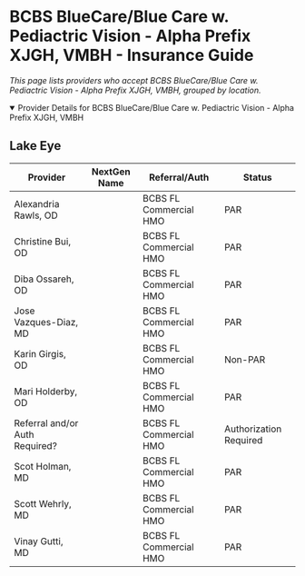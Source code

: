 # BCBS BlueCare/Blue Care w. Pediactric Vision - Alpha Prefix XJGH, VMBH - Insurance Guide

*This page lists providers who accept BCBS BlueCare/Blue Care w. Pediactric Vision - Alpha Prefix XJGH, VMBH, grouped by location.*

<details open><summary>Provider Details for BCBS BlueCare/Blue Care w. Pediactric Vision - Alpha Prefix XJGH, VMBH</summary>

## Lake Eye 

| Provider | NextGen Name | Referral/Auth | Status |
|----------|-------------|--------------|--------|
| Alexandria Rawls, OD |  | BCBS FL Commercial HMO | PAR |
| Christine Bui, OD |  | BCBS FL Commercial HMO | PAR |
| Diba Ossareh, OD |  | BCBS FL Commercial HMO | PAR |
| Jose Vazques-Diaz, MD |  | BCBS FL Commercial HMO | PAR |
| Karin Girgis, OD |  | BCBS FL Commercial HMO | Non-PAR |
| Mari Holderby, OD |  | BCBS FL Commercial HMO | PAR |
| Referral and/or Auth Required? |  | BCBS FL Commercial HMO | Authorization Required |
| Scot Holman, MD |  | BCBS FL Commercial HMO | PAR |
| Scott Wehrly, MD |  | BCBS FL Commercial HMO | PAR |
| Vinay Gutti, MD |  | BCBS FL Commercial HMO | PAR |

</details>

